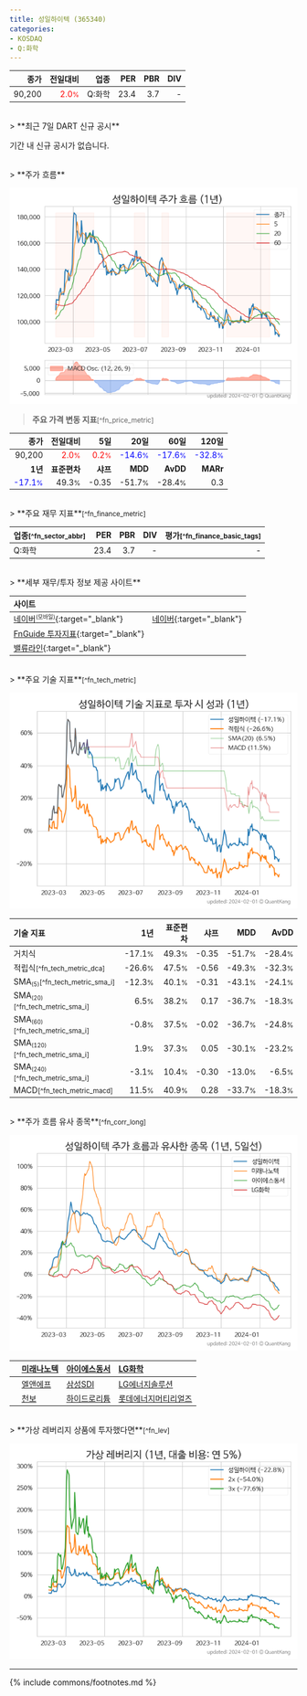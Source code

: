```yaml
---
title: 성일하이텍 (365340)
categories:
- KOSDAQ
- Q:화학
---
```

| **종가** | **전일대비** | **업종** | **PER** | **PBR** | **DIV** |
| -------: | -----------: | -------: | ------: | ------: | ------: |
| 90,200 | <span style="color: red">2.0<small>%</small></span> | Q:화학 | 23.4 | 3.7 | - |

<!-- more -->

<br>
> **최근 7일 DART 신규 공시**<a id="dart"></a>


기간 내 신규 공시가 없습니다.

<br>
> **주가 흐름**<a id="price"></a>

![365340](/stock/images/365340.png)

> **주요 가격 변동 지표**<small>[^fn_price_metric]</small>

| **종가** | **전일대비** | **5일** | **20일** | **60일** | **120일** |
| -------: | -----------: | ------: | -------: | -------: | --------: |
| 90,200 | <span style="color: red">2.0<small>%</small></span> | <span style="color: red">0.2<small>%</small></span> | <span style="color: blue">-14.6<small>%</small></span> | <span style="color: blue">-17.6<small>%</small></span> | <span style="color: blue">-32.8<small>%</small></span> |
| **1년** | **표준편차** | **샤프** | **MDD** | **AvDD** | **MARr** |
| <span style="color: blue">-17.1<small>%</small></span> | 49.3<small>%</small> | -0.35 | -51.7<small>%</small> | -28.4<small>%</small> | 0.3 |

<br>
> **주요 재무 지표**<small>[^fn_finance_metric]</small>

| **업종**<small>[^fn_sector_abbr]</small> | **PER** | **PBR** | **DIV** | **평가**<small>[^fn_finance_basic_tags]</small> |
| :--------------------------------------- | ------: | ------: | ------: | ----------------------------------------------: |
| Q:화학 | 23.4 | 3.7 | - | - |

<br>
> **세부 재무/투자 정보 제공 사이트**

| **사이트** |  |
| :----- | :--- |
| [네이버<small><sup>(모바일)</sup></small>](https://m.stock.naver.com/domestic/stock/365340/finance/summary){:target="_blank"} | [네이버](https://finance.naver.com/item/coinfo.naver?code=365340){:target="_blank"} |
| [FnGuide 투자지표](https://comp.fnguide.com/SVO2/ASP/SVD_Invest.asp?gicode=A365340&MenuYn=Y){:target="_blank"} || [와이즈리포트](https://comp.wisereport.co.kr/company/c1040001.aspx?cmp_cd=365340){:target="_blank"} |
| [밸류라인](https://www.valueline.co.kr/finance/summary/365340){:target="_blank"} || [한국경제](https://markets.hankyung.com/stock/365340/financial-summary){:target="_blank"} |

<br>
> **주요 기술 지표**<small>[^fn_tech_metric]</small>


![365340](/stock/images/365340_tech.png)

| **기술 지표** | **1년** | **표준편차** | **샤프** | **MDD** | **AvDD** |
| :------------ | ------: | -----------: | -------: | ------: | -------: |
| 거치식 | -17.1<small>%</small> | 49.3<small>%</small> | -0.35 | -51.7<small>%</small> | -28.4<small>%</small> |
| 적립식<small>[^fn_tech_metric_dca]</small> | -26.6<small>%</small> | 47.5<small>%</small> | -0.56 | -49.3<small>%</small> | -32.3<small>%</small> |
| SMA<small><sub>(5)</sub></small><small>[^fn_tech_metric_sma_i]</small> | -12.3<small>%</small> | 40.1<small>%</small> | -0.31 | -43.1<small>%</small> | -24.1<small>%</small> |
| SMA<small><sub>(20)</sub></small><small>[^fn_tech_metric_sma_i]</small> | 6.5<small>%</small> | 38.2<small>%</small> | 0.17 | -36.7<small>%</small> | -18.3<small>%</small> |
| SMA<small><sub>(60)</sub></small><small>[^fn_tech_metric_sma_i]</small> | -0.8<small>%</small> | 37.5<small>%</small> | -0.02 | -36.7<small>%</small> | -24.8<small>%</small> |
| SMA<small><sub>(120)</sub></small><small>[^fn_tech_metric_sma_i]</small> | 1.9<small>%</small> | 37.3<small>%</small> | 0.05 | -30.1<small>%</small> | -23.2<small>%</small> |
| SMA<small><sub>(240)</sub></small><small>[^fn_tech_metric_sma_i]</small> | -3.1<small>%</small> | 10.4<small>%</small> | -0.30 | -13.0<small>%</small> | -6.5<small>%</small> |
| MACD<small>[^fn_tech_metric_macd]</small> | 11.5<small>%</small> | 40.9<small>%</small> | 0.28 | -33.7<small>%</small> | -18.3<small>%</small> |

<br>
> **주가 흐름 유사 종목**<a id="corr"></a><small>[^fn_corr_long]</small>

![365340](/stock/images/365340_corr.png)

|    | [미래나노텍](/095500/) | [아이에스동서](/010780/) | [LG화학](/051910/) |
| :- | :------------------------------------- | :------------------------------------- | :--------------------------------------|
|    | [엘앤에프](/066970/) | [삼성SDI](/006400/) | [LG에너지솔루션](/373220/) |
|    | [천보](/278280/) | [하이드로리튬](/101670/) | [롯데에너지머티리얼즈](/020150/) |

<br>
> **가상 레버리지 상품에 투자했다면**<a id="2x"></a><small>[^fn_lev]</small>

![365340](/stock/images/365340_2x.png)

---
{% include commons/footnotes.md %}